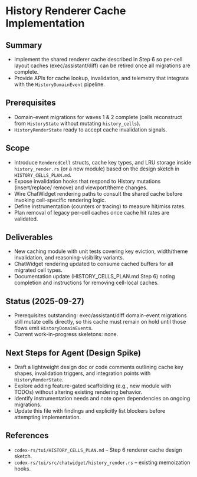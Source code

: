 # History Renderer Cache Implementation

## Summary
- Implement the shared renderer cache described in Step 6 so per-cell layout
  caches (exec/assistant/diff) can be retired once all migrations are complete.
- Provide APIs for cache lookup, invalidation, and telemetry that integrate with
  the `HistoryDomainEvent` pipeline.

## Prerequisites
- Domain-event migrations for waves 1 & 2 complete (cells reconstruct from
  `HistoryState` without mutating `history_cells`).
- `HistoryRenderState` ready to accept cache invalidation signals.

## Scope
- Introduce `RenderedCell` structs, cache key types, and LRU storage inside
  `history_render.rs` (or a new module) based on the design sketch in
  `HISTORY_CELLS_PLAN.md`.
- Expose invalidation hooks that respond to History mutations (insert/replace/
  remove) and viewport/theme changes.
- Wire ChatWidget rendering paths to consult the shared cache before invoking
  cell-specific rendering logic.
- Define instrumentation (counters or tracing) to measure hit/miss rates.
- Plan removal of legacy per-cell caches once cache hit rates are validated.

## Deliverables
- New caching module with unit tests covering key eviction, width/theme
  invalidation, and reasoning-visibility variants.
- ChatWidget rendering updated to consume cached buffers for all migrated cell
  types.
- Documentation update (HISTORY_CELLS_PLAN.md Step 6) noting completion and
  instructions for removing cell-local caches.

## Status (2025-09-27)
- Prerequisites outstanding: exec/assistant/diff domain-event migrations still
  mutate cells directly, so this cache must remain on hold until those flows
  emit `HistoryDomainEvent`s.
- Current work-in-progress skeletons: none.

## Next Steps for Agent (Design Spike)
- Draft a lightweight design doc or code comments outlining cache key shapes,
  invalidation triggers, and integration points with `HistoryRenderState`.
- Explore adding feature-gated scaffolding (e.g., new module with TODOs) without
  altering existing rendering behavior.
- Identify instrumentation needs and note open dependencies on ongoing
  migrations.
- Update this file with findings and explicitly list blockers before attempting
  implementation.

## References
- `codex-rs/tui/HISTORY_CELLS_PLAN.md` – Step 6 renderer cache design sketch.
- `codex-rs/tui/src/chatwidget/history_render.rs` – existing memoization hooks.
